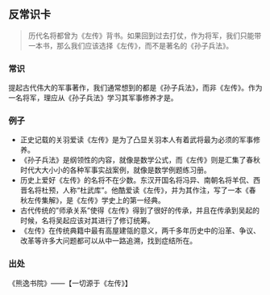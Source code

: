 ## 反常识卡
> 历代名将都曾为《左传》背书。如果回到过去打仗，作为将军，我们只能带一本书，那么我们应该选择《左传》，而不是著名的《孙子兵法》。
### 常识
提起古代伟大的军事著作，我们通常想到的都是《孙子兵法》，而非《左传》。作为一名将军，理应从《孙子兵法》学习其军事修养才是。
### 例子
- 正史记载的关羽爱读《左传》是为了凸显关羽本人有着武将最为必须的军事修养。
- 《孙子兵法》是纲领性的内容，就像是数学公式，而《左传》则是汇集了春秋时代大大小小的各种军事实战案例，就像是数学例题练习册。
- 历史上爱好《左传》的名将不在少数。东汉开国名将冯异、南朝名将羊侃、西晋名将杜预，人称“杜武库”。他酷爱读《左传》，并为其作注，写了一本《春秋左传集解》，是《左传》学史上的第一经典。
- 古代传统的”师承关系”使得《左传》得到了很好的传承，并且在传承到吴起的时候，名将吴起应该对其进行了修订统筹。
- 《左传》在传统典籍中最有高屋建瓴的意义，两千多年历史中的沿革、争议、改革等许多大问题都可以从中一路追溯，找到症结所在。
### 出处
《熊逸书院》——【一切源于《左传》】
